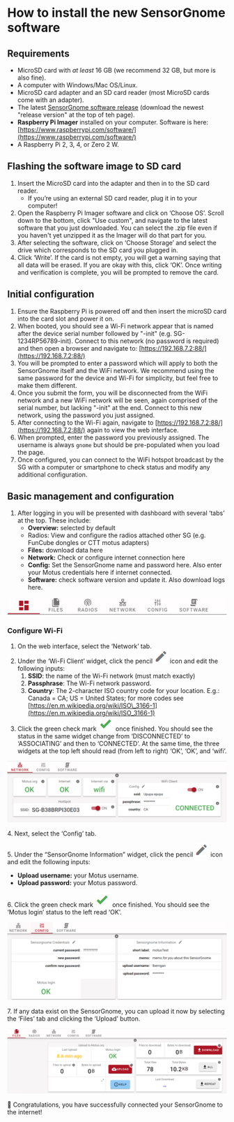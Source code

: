 # How to install the new SensorGnome software

## Requirements

* MicroSD card with _at least_ 16 GB (we recommend 32 GB, but more is also fine).
* A computer with Windows/Mac OS/Linux.
* MicroSD card adapter and an SD card reader (most MicroSD cards come with an adapter).
* The latest [SensorGnome software release](https://www.sensorgnome.net/download) (download the newest "release version" at the top of teh page).
* **Raspberry Pi Imager** installed on your computer. Software is here: [https://www.raspberrypi.com/software/](https://www.raspberrypi.com/software/)
* A Raspberry Pi 2, 3, 4, or Zero 2 W.

## Flashing the software image to SD card

1. Insert the MicroSD card into the adapter and then in to the SD card reader.
   * If you’re using an external SD card reader, plug it in to your computer!
2. Open the Raspberry Pi Imager software and click on ‘Choose OS’. Scroll down to the bottom, click "Use custom", and navigate to the latest software that you just downloaded. You can select the .zip file even if you haven't yet unzipped it as the Imager will do that part for you.
3. After selecting the software, click on ‘Choose Storage’ and select the drive which corresponds to the SD card you plugged in.
4. Click ‘Write’. If the card is not empty, you will get a warning saying that all data will be erased. If you are okay with this, click ‘OK’. Once writing and verification is complete, you will be prompted to remove the card.

## Initial configuration

1. Ensure the Raspberry Pi is powered off and then insert the microSD card into the card slot and power it on.
2. When booted, you should see a Wi-Fi network appear that is named after the device serial number followed by "-init" (e.g. SG-1234RP56789-init). Connect to this network (no password is required) and then open a browser and navigate to: [https://192.168.7.2:88/](https://192.168.7.2:88/)
3. You will be prompted to enter a password which will apply to both the SensorGnome itself and the WiFi network. We recommend using the same password for the device and Wi-Fi for simplicity, but feel free to make them different.
4. Once you submit the form, you will be disconnected from the WiFi network and a new WiFi network will be seen, again comprised of the serial number, but lacking "-init" at the end. Connect to this new network, using the password you just assigned.
5. After connecting to the Wi-Fi again, navigate to [https://192.168.7.2:88/](https://192.168.7.2:88/) again to view the web interface.
6. When prompted, enter the password you previously assigned. The username is always `gnome` but should be pre-populated when you load the page.
7. Once configured, you can connect to the WiFi hotspot broadcast by the SG with a computer or smartphone to check status and modify any additional configuration.

## Basic management and configuration

1. After logging in you will be presented with dashboard with several ‘tabs’ at the top. These include:
   * **Overview:** selected by default
   * Radios: View and configure the radios attached other SG (e.g. FunCube dongles or CTT motus adapters)
   * **Files:** download data here
   * **Network:** Check or configure internet connection here
   * **Config:** Set the SensorGnome name and password here. Also enter your Motus credentials here if internet connected.
   * **Software:** check software version and update it. Also download logs here.

![](.gitbook/assets/0)

### Configure Wi-Fi

1. On the web interface, select the ‘Network’ tab.
2. Under the ‘Wi-Fi Client’ widget, click the pencil <img src=".gitbook/assets/1" alt="" data-size="line"> icon and edit the following inputs:
   1. **SSID**: the name of the Wi-Fi network (must match exactly)
   2. **Passphrase**: The Wi-Fi network password.
   3. **Country**: The 2-character ISO country code for your location. E.g.: Canada = CA; US = United States; for more codes see [https://en.m.wikipedia.org/wiki/ISO\_3166-1](https://en.m.wikipedia.org/wiki/ISO_3166-1)
3. Click the green check mark <img src=".gitbook/assets/2" alt="" data-size="line"> once finished. You should see the status in the same widget change from ‘DISCONNECTED’ to ‘ASSOCIATING’ and then to ‘CONNECTED’. At the same time, the three widgets at the top left should read (from left to right) ‘OK’, ‘OK’, and ‘wifi’.

![](.gitbook/assets/3)

&#x20; 4\. Next, select the ‘Config’ tab.

&#x20; 5\. Under the “SensorGnome Information” widget, click the pencil <img src=".gitbook/assets/4" alt="" data-size="line"> icon and edit the following inputs:

* **Upload username:** your Motus username.
* **Upload password:** your Motus password.

&#x20; 6\. Click the green check mark <img src=".gitbook/assets/5" alt="" data-size="line"> once finished. You should see the ‘Motus login’ status to the left read ‘OK’.

![](.gitbook/assets/6)

&#x20; 7\. If any data exist on the SensorGnome, you can upload it now by selecting the ‘Files’ tab and clicking the ‘Upload’ button.

![](.gitbook/assets/7)

:tada:  Congratulations, you have successfully connected your SensorGnome to the internet!
